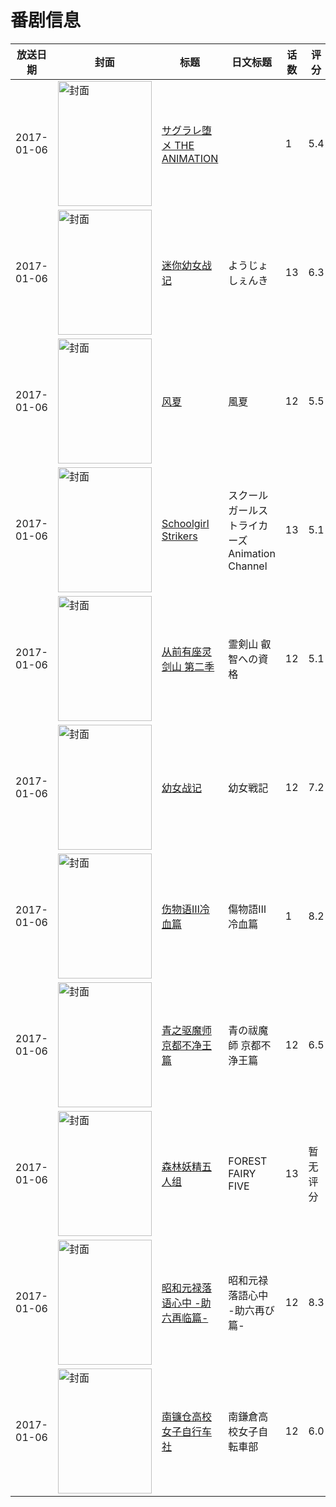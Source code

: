 # 番剧信息

|放送日期|封面|标题|日文标题|话数|评分|评分人数|
|---|---|---|---|---|---|---|
|2017-01-06|<img src="https://bangumi.tv/img/no_icon_subject.png" alt="封面" style="width:150px;height:200px;object-fit:cover;">|[サグラレ堕メ THE ANIMATION](https://bangumi.tv/subject/205268)||1|5.4|227人评分|
|2017-01-06|<img src="https://lain.bgm.tv/pic/cover/c/30/43/205115_w3MQF.jpg" alt="封面" style="width:150px;height:200px;object-fit:cover;">|[迷你幼女战记](https://bangumi.tv/subject/205115)|ようじょしぇんき|13|6.3|422人评分|
|2017-01-06|<img src="https://lain.bgm.tv/pic/cover/c/cf/26/188412_0g2sZ.jpg" alt="封面" style="width:150px;height:200px;object-fit:cover;">|[风夏](https://bangumi.tv/subject/188412)|風夏|12|5.5|1655人评分|
|2017-01-06|<img src="https://lain.bgm.tv/pic/cover/c/0c/4c/196023_F5A50.jpg" alt="封面" style="width:150px;height:200px;object-fit:cover;">|[Schoolgirl Strikers](https://bangumi.tv/subject/196023)|スクールガールストライカーズ Animation Channel|13|5.1|188人评分|
|2017-01-06|<img src="https://lain.bgm.tv/pic/cover/c/53/d3/175432_d17YD.jpg" alt="封面" style="width:150px;height:200px;object-fit:cover;">|[从前有座灵剑山 第二季](https://bangumi.tv/subject/175432)|霊剣山 叡智への資格|12|5.1|579人评分|
|2017-01-06|<img src="https://lain.bgm.tv/pic/cover/c/dd/e3/167655_O0npY.jpg" alt="封面" style="width:150px;height:200px;object-fit:cover;">|[幼女战记](https://bangumi.tv/subject/167655)|幼女戦記|12|7.2|5460人评分|
|2017-01-06|<img src="https://lain.bgm.tv/pic/cover/c/b6/15/148037_AJANh.jpg" alt="封面" style="width:150px;height:200px;object-fit:cover;">|[伤物语Ⅲ冷血篇](https://bangumi.tv/subject/148037)|傷物語Ⅲ冷血篇|1|8.2|6926人评分|
|2017-01-06|<img src="https://lain.bgm.tv/pic/cover/c/1f/c7/186034_Ez2MN.jpg" alt="封面" style="width:150px;height:200px;object-fit:cover;">|[青之驱魔师 京都不净王篇](https://bangumi.tv/subject/186034)|青の祓魔師 京都不浄王篇|12|6.5|1176人评分|
|2017-01-06|<img src="https://lain.bgm.tv/pic/cover/c/a3/16/208324_foBXr.jpg" alt="封面" style="width:150px;height:200px;object-fit:cover;">|[森林妖精五人组](https://bangumi.tv/subject/208324)|FOREST FAIRY FIVE|13|暂无评分|少于10人评分|
|2017-01-06|<img src="https://lain.bgm.tv/pic/cover/c/d2/ab/176615_W4d9D.jpg" alt="封面" style="width:150px;height:200px;object-fit:cover;">|[昭和元禄落语心中 -助六再临篇-](https://bangumi.tv/subject/176615)|昭和元禄落語心中 -助六再び篇-|12|8.3|2263人评分|
|2017-01-06|<img src="https://lain.bgm.tv/pic/cover/c/cd/0d/143205_0BjFa.jpg" alt="封面" style="width:150px;height:200px;object-fit:cover;">|[南镰仓高校女子自行车社](https://bangumi.tv/subject/143205)|南鎌倉高校女子自転車部|12|6.0|231人评分|
